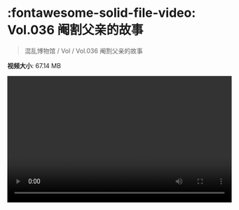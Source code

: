 # :fontawesome-solid-file-video: Vol.036 阉割父亲的故事

> 混乱博物馆 / Vol / Vol.036 阉割父亲的故事

**视频大小**: 67.14 MB

<video id="V-7e3d9d450741924cdedebb381f1dfea7" width="512" height="288" preload="none" playsinline webkit-playsinline></video>